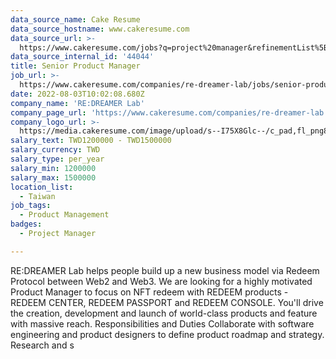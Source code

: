 ```yaml
---
data_source_name: Cake Resume
data_source_hostname: www.cakeresume.com
data_source_url: >-
  https://www.cakeresume.com/jobs?q=project%20manager&refinementList%5Blang_name%5D%5B0%5D=English&refinementList%5Bsalary_type%5D=per_year&range%5Bsalary_range%5D%5Bmin%5D=1000000&page=2
data_source_internal_id: '44044'
title: Senior Product Manager
job_url: >-
  https://www.cakeresume.com/companies/re-dreamer-lab/jobs/senior-product-manager-827daf
date: 2022-08-03T10:02:08.680Z
company_name: 'RE:DREAMER Lab'
company_page_url: 'https://www.cakeresume.com/companies/re-dreamer-lab'
company_logo_url: >-
  https://media.cakeresume.com/image/upload/s--I75X8Glc--/c_pad,fl_png8,h_200,w_200/v1648442125/wddyenqdl5jhgegbccxi.png
salary_text: TWD1200000 - TWD1500000
salary_currency: TWD
salary_type: per_year
salary_min: 1200000
salary_max: 1500000
location_list:
  - Taiwan
job_tags:
  - Product Management
badges:
  - Project Manager

---
```


RE:DREAMER Lab helps people build up a new business model via Redeem Protocol between Web2 and Web3. We are looking for a highly motivated Product Manager to focus on NFT redeem with REDEEM products - REDEEM CENTER, REDEEM PASSPORT and REDEEM CONSOLE. You'll drive the creation, development and launch of world-class products and feature with massive reach. Responsibilities and Duties Collaborate with software engineering and product designers to define product roadmap and strategy. Research and s